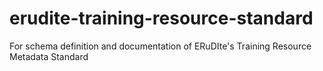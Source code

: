 # erudite-training-resource-standard
For schema definition and documentation of ERuDIte's Training Resource Metadata Standard
